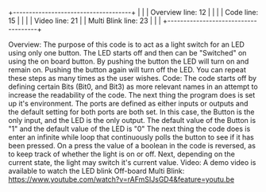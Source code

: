 +-------------------------------------+
|                                     |
| Overview			line:  12		  |
|									  | 
| Code				line:  15         |
|									  |
| Video 			line:  21		  |
| 	Multi Blink		line:  23		  |
|									  |
+-------------------------------------+

Overview:
		The purpose of this code is to act as a light switch for an LED using only one button. The LED starts off and then can be "Switched" on using the on board button. By pushing 
	the button the LED will turn on and remain on. Pushing the button again will turn off the LED. You can repeat these steps as many times as the user wishes.
Code:
		The code starts off by defining certain Bits (Bit0, and Bit3) as more relevant names in an attempt to increase the readability of the code. The next thing the program does is
	set up it's environment. The ports are defined as either inputs or outputs and the default setting for both ports are both set. In this case, the Button is the only input, and the
	LED is the only output. The default value of the Button is "1" and the default value of the LED is "0" The next thing the code does is enter an infinite while loop that continuously
	polls the button to see if it has been pressed. On a press the value of a boolean in the code is reversed, as to keep track of whether the light is on or off. Next, depending on 
	the current state, the light may switch it's current value.
Video:
	A demo video is available to watch the LED blink Off-board
		Multi  Blink: https://www.youtube.com/watch?v=rAFmSIJsGD4&feature=youtu.be